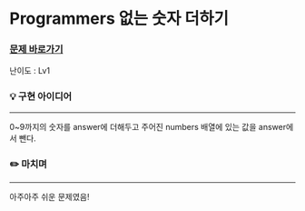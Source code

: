 # Programmers 없는 숫자 더하기
### [문제 바로가기](https://programmers.co.kr/learn/courses/30/lessons/86051)
난이도 : Lv1 

### 💡 구현 아이디어
---
0~9까지의 숫자를 answer에 더해두고 주어진 numbers 배열에 있는 값을 answer에서 뺀다. 


### ✏️ 마치며
---
아주아주 쉬운 문제였음!
